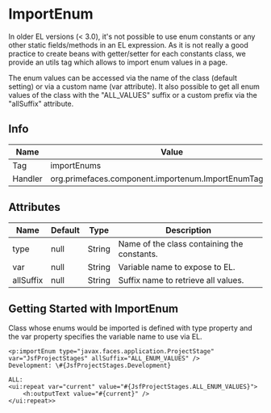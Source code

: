 # ImportEnum

In older EL versions (< 3.0), it's not possible to use enum constants or any other static
fields/methods in an EL expression. As it is not really a good practice to create beans with
getter/setter for each constants class, we provide an utils tag which allows to import enum values in
a page.

The enum values can be accessed via the name of the class (default setting) or via a custom name
(var attribute). It also possible to get all enum values of the class with the "ALL_VALUES" suffix
or a custom prefix via the "allSuffix" attribute.

## Info

| Name | Value |
| --- | --- |
| Tag | importEnums
| Handler | org.primefaces.component.importenum.ImportEnumTagHandler

## Attributes

| Name | Default | Type | Description | 
| --- | --- | --- | --- |
type | null | String | Name of the class containing the constants.
var | null | String | Variable name to expose to EL.
allSuffix | null | String | Suffix name to retrieve all values.

## Getting Started with ImportEnum
Class whose enums would be imported is defined with type property and the var property specifies
the variable name to use via EL.

```xhtml
<p:importEnum type="javax.faces.application.ProjectStage" var="JsfProjectStages" allSuffix="ALL_ENUM_VALUES" />
Development: \#{JsfProjectStages.Development}
```
```xhtml
ALL:
<ui:repeat var="current" value="#{JsfProjectStages.ALL_ENUM_VALUES}">
    <h:outputText value="#{current}" />
</ui:repeat>>
```

